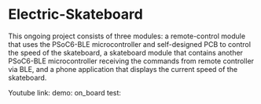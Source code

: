 # Electric-Skateboard
This ongoing project consists of three modules: a remote-control module that uses the PSoC6-BLE microcontroller and self-designed PCB to control the speed of the skateboard, a skateboard module that contains another PSoC6-BLE microcontroller receiving the commands from remote controller via BLE, and a phone application that displays the current speed of the skateboard.

Youtube link:
demo:
on_board test:
